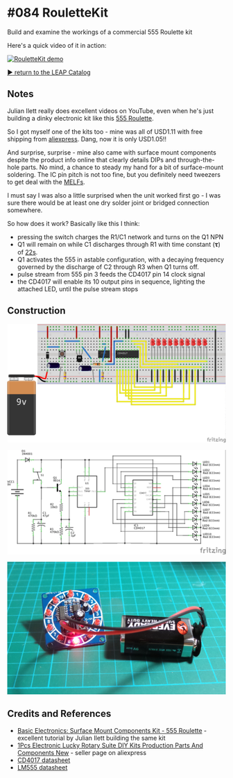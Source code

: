 # #084 RouletteKit

Build and examine the workings of a commercial 555 Roulette kit

Here's a quick video of it in action:

[![RouletteKit demo](http://img.youtube.com/vi/sRrmW6ToDyQ/0.jpg)](http://www.youtube.com/watch?v=sRrmW6ToDyQ)


[:arrow_forward: return to the LEAP Catalog](http://leap.tardate.com)

## Notes

Julian Ilett really does excellent videos on YouTube, even when he's just building a dinky electronic kit
like this [555 Roulette](https://youtu.be/zgfJeZ20nhc).

So I got myself one of the kits too - mine was all of USD1.11 with free shipping from [aliexpress](http://www.aliexpress.com/item/1Pcs-Electronic-Lucky-Rotary-Suite-DIY-Kits-Production-Parts-And-Components-New/32319812188.html). Dang, now it is only USD1.05!!

And surprise, surprise - mine also came with surface mount components despite the product info online that clearly details DIPs and through-the-hole parts.
No mind, a chance to steady my hand for a bit of surface-mount soldering.
The IC pin pitch is not too fine, but you definitely need tweezers to get deal with the [MELFs](http://en.wikipedia.org/wiki/MELF_electronic_components).

I must say I was also a little surprised when the unit worked first go - I was sure there would be at least one dry solder joint or bridged connection somewhere.

So how does it work? Basically like this I think:
* pressing the switch charges the R1/C1 network and turns on the Q1 NPN
* Q1 will remain on while C1 discharges through R1 with time constant (𝛕) of [22s](http://www.wolframalpha.com/input/?i=470k%CE%A9+*+47%CE%BCF).
* Q1 activates the 555 in astable configuration, with a decaying frequency governed by the discharge of C2 through R3 when Q1 turns off.
* pulse stream from 555 pin 3 feeds the CD4017 pin 14 clock signal
* the CD4017 will enable its 10 output pins in sequence, lighting the attached LED, until the pulse stream stops

## Construction

![The Breadboard](./assets/RouletteKit_bb.jpg?raw=true)

![The Schematic](./assets/RouletteKit_schematic.jpg?raw=true)

![The Build](./assets/RouletteKit_build.jpg?raw=true)

## Credits and References
* [Basic Electronics: Surface Mount Components Kit - 555 Roulette](https://youtu.be/zgfJeZ20nhc) - excellent tutorial by Julian Ilett building the same kit
* [1Pcs Electronic Lucky Rotary Suite DIY Kits Production Parts And Components New](http://www.aliexpress.com/item/1Pcs-Electronic-Lucky-Rotary-Suite-DIY-Kits-Production-Parts-And-Components-New/32319812188.html) - seller page on aliexpress
* [CD4017 datasheet](http://www.futurlec.com/4000Series/CD4017SMD.shtml)
* [LM555 datasheet](http://www.futurlec.com/Linear/LM555CM.shtml)
